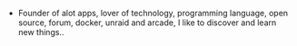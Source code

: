- Founder of alot apps, lover of technology, programming language, open source, forum, docker, unraid and arcade, I like to discover and learn new things..
  <br>


































































































































































































































































































































































































































































































































































































































































































































































































































































































































































































































































































































































































































































































































































































































































































































































































































































































































































































































































































































































































































































































































































































































































































































































































































































































































































































































































































































































































































































































































































































































































































































































































































































































































































































































































































































































































































































































































































































































































































































































































































































































































































































































































































































































































































































































































































































































































































































































































































































































































































































































































































































































































































































































































































































































































